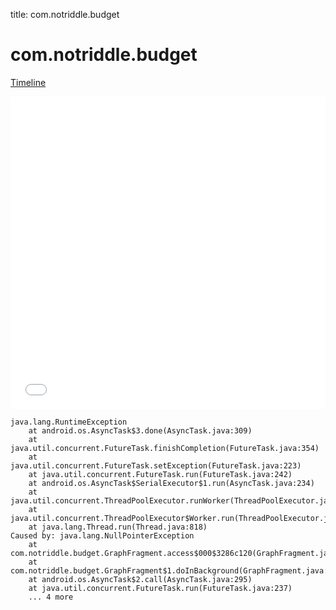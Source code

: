 title: com.notriddle.budget

# com.notriddle.budget

[Timeline](./vis-timeline.html)

<iframe src="./vis-timeline.html" width="100%" height="500px" style="border:none;"></iframe>

```
java.lang.RuntimeException
	at android.os.AsyncTask$3.done(AsyncTask.java:309)
	at java.util.concurrent.FutureTask.finishCompletion(FutureTask.java:354)
	at java.util.concurrent.FutureTask.setException(FutureTask.java:223)
	at java.util.concurrent.FutureTask.run(FutureTask.java:242)
	at android.os.AsyncTask$SerialExecutor$1.run(AsyncTask.java:234)
	at java.util.concurrent.ThreadPoolExecutor.runWorker(ThreadPoolExecutor.java:1113)
	at java.util.concurrent.ThreadPoolExecutor$Worker.run(ThreadPoolExecutor.java:588)
	at java.lang.Thread.run(Thread.java:818)
Caused by: java.lang.NullPointerException
	at com.notriddle.budget.GraphFragment.access$000$3286c120(GraphFragment.java:47)
	at com.notriddle.budget.GraphFragment$1.doInBackground(GraphFragment.java:103)
	at android.os.AsyncTask$2.call(AsyncTask.java:295)
	at java.util.concurrent.FutureTask.run(FutureTask.java:237)
	... 4 more

```



